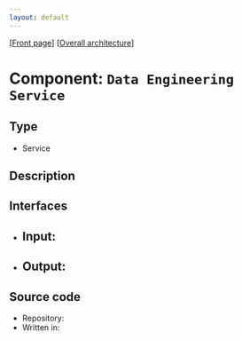 ```yaml
---
layout: default
---
```

\[[Front page](../overall-architecture.html)\] \[[Overall architecture](../overall-architecture.html)\]



# Component: `Data Engineering Service`



## Type

* Service



## Description



## Interfaces

* Input:
    - 
* Output:
    - 

## Source code

* Repository: []()
* Written in: 


